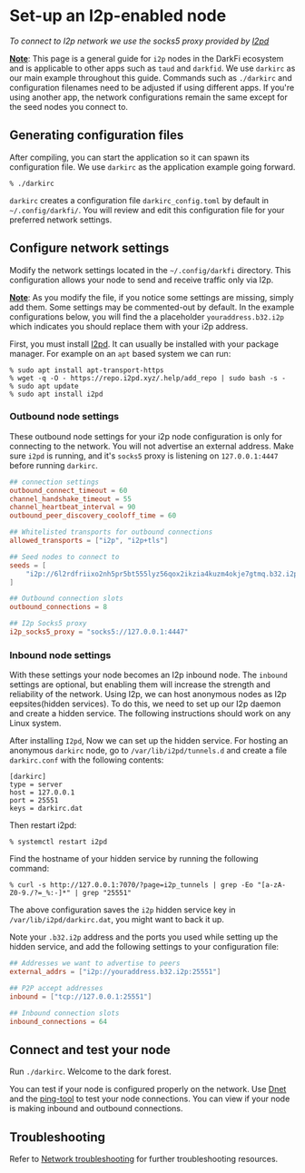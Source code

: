 # Set-up an I2p-enabled node

_To connect to I2p network we use the socks5 proxy provided by [I2pd](https://i2pd.website/)_

<u><b>Note</b></u>: This page is a general guide for `i2p` nodes in the DarkFi 
ecosystem and is applicable to other apps such as `taud` and `darkfid`. We use 
`darkirc` as our main example throughout this guide. Commands such as `./darkirc`
and configuration filenames need to be adjusted if using different apps.
If you're using another app, the network configurations remain the same except 
for the seed nodes you connect to.

## Generating configuration files

After compiling, you can start the application so it can spawn its configuration 
file. We use `darkirc` as the application example going forward.

```shell
% ./darkirc
```

`darkirc` creates a configuration file `darkirc_config.toml` by default in 
`~/.config/darkfi/`. You will review and edit this configuration file for your 
preferred network settings. 

## Configure network settings

Modify the network settings located in the `~/.config/darkfi` directory. This 
configuration allows your node to send and receive traffic only via I2p.

<u><b>Note</b></u>: As you modify the file, if you notice some settings are missing, 
simply add them. Some settings may be commented-out by default. In the example 
configurations below, you will find the a placeholder `youraddress.b32.i2p` which 
indicates you should replace them with your i2p address.

First, you must install [I2pd](https://i2pd.readthedocs.io/en/latest/user-guide/install/). It can usually be
installed with your package manager. For example on an `apt` based system we can run:

```
% sudo apt install apt-transport-https
% wget -q -O - https://repo.i2pd.xyz/.help/add_repo | sudo bash -s -
% sudo apt update
% sudo apt install i2pd
```

### Outbound node settings

These outbound node settings for your i2p node configuration is only for
connecting to the network. You will not advertise an external address.
Make sure `i2pd` is running, and it's `socks5` proxy is listening on `127.0.0.1:4447`
before running `darkirc`.

<!-- TODO: replace the i2p seed address with an official one-->

```toml
## connection settings
outbound_connect_timeout = 60
channel_handshake_timeout = 55
channel_heartbeat_interval = 90
outbound_peer_discovery_cooloff_time = 60

## Whitelisted transports for outbound connections
allowed_transports = ["i2p", "i2p+tls"]

## Seed nodes to connect to 
seeds = [
    "i2p://6l2rdfriixo2nh5pr5bt555lyz56qox2ikzia4kuzm4okje7gtmq.b32.i2p:5262"
]

## Outbound connection slots
outbound_connections = 8

## I2p Socks5 proxy
i2p_socks5_proxy = "socks5://127.0.0.1:4447"
```

### Inbound node settings

With these settings your node becomes an I2p inbound node. The `inbound` 
settings are optional, but enabling them will increase the strength and 
reliability of the network. Using I2p, we can host anonymous nodes as I2p eepsites(hidden 
services). To do this, we need to set up our I2p daemon and create a hidden service.
The following instructions should work on any Linux system.

After installing `I2pd`, Now we can set up the hidden service. 
For hosting an anonymous `darkirc` node, go to `/var/lib/i2pd/tunnels.d`
and create a file `darkirc.conf` with the following contents:

```
[darkirc]
type = server
host = 127.0.0.1
port = 25551
keys = darkirc.dat
```

Then restart i2pd:

```
% systemctl restart i2pd
```

Find the hostname of your hidden service by running the following command:

```
% curl -s http://127.0.0.1:7070/?page=i2p_tunnels | grep -Eo "[a-zA-Z0-9./?=_%:-]*" | grep "25551"
```

The above configuration saves the `i2p` hidden service key in `/var/lib/i2pd/darkirc.dat`,
you might want to back it up.

Note your `.b32.i2p` address and the ports you used while setting up the
hidden service, and add the following settings to your configuration file:

```toml
## Addresses we want to advertise to peers
external_addrs = ["i2p://youraddress.b32.i2p:25551"]

## P2P accept addresses
inbound = ["tcp://127.0.0.1:25551"]

## Inbound connection slots
inbound_connections = 64
```

## Connect and test your node

Run `./darkirc`. Welcome to the dark forest.

You can test if your node is configured properly on the network. Use 
[Dnet](../../learn/dchat/network-tools/using-dnet.md) and the 
[ping-tool](../network-troubleshooting.md#ping-tool) to test your node 
connections. You can view if your node is making inbound and outbound connections.

## Troubleshooting

Refer to [Network troubleshooting](../network-troubleshooting.md)
for further troubleshooting resources.
